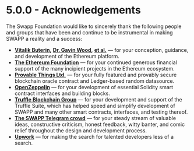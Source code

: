 # 5.0.0 - Acknowledgements

The Swapp Foundation would like to sincerely thank the following people and groups that have been and continue to be instrumental in making SWAPP a reality and a success:

* [**Vitalik Buterin**](https://twitter.com/VitalikButerin)**,** [**Dr. Gavin Wood**](https://gavwood.com/)**,** [**et al.**](https://github.com/ethereum) — for your conception, guidance, and development of the Ethereum platform.
* [**The Ethereum Foundation**](https://ethereum.org/) — for your continued generous financial support of the many incipient projects in the Ethereum ecosystem.
* [**Provable Things Ltd.**](http://provable.xyz/) — for your fully featured and provably secure blockchain oracle contract and Ledger-based random datasource.
* [**OpenZeppelin**](https://openzeppelin.com/) — for your development of essential Solidity smart contract interfaces and building blocks.
* [**Truffle Blockchain Group**](https://www.trufflesuite.com/) — for your development and support of the Truffle Suite, which has helped speed and simplify development of SWAPP and many other smart contracts, interfaces, and testing thereof.
* [**The SWAPP Telegram crowd**](https://t.me/swapptoken) — for your steady stream of valuable ideas, constructive criticism, honest feedback, witty banter, and comic relief throughout the design and development process.
* [**Upwork**](https://www.upwork.com/) — for making the search for talented developers less of a search.


